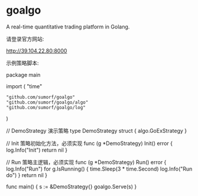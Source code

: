# goalgo
A real-time quantitative trading platform in Golang.

请登录官方网站:

http://39.104.22.80:8000

示例策略脚本:

package main

import (
	"time"

	"github.com/sumorf/goalgo"
	"github.com/sumorf/goalgo/algo"
	"github.com/sumorf/goalgo/log"
)

// DemoStrategy 演示策略
type DemoStrategy struct {
	algo.GoExStrategy
}

// Init 策略初始化方法，必须实现
func (g *DemoStrategy) Init() error {
	log.Info("Init")
	return nil
}

// Run 策略主逻辑，必须实现
func (g *DemoStrategy) Run() error {
	log.Info("Run")
	for g.IsRunning() {
		time.Sleep(3 * time.Second)
		log.Info("Run do")
	}
	return nil
}

func main() {
	s := &DemoStrategy{}
	goalgo.Serve(s)
}
